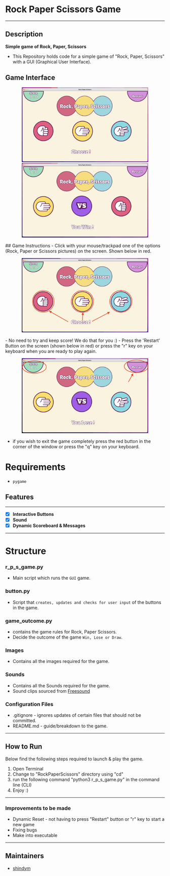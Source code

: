 # Rock Paper Scissors Game

------------------
## Description

**Simple game of Rock, Paper, Scissors**
- This Repository holds code for a simple game of "Rock, Paper, Scissors" with a GUI (Graphical User Interface).

## Game Interface
<p align="center">
<img src="main_screen.png" alt="drawing" width="400"/>
<img src="game_play.png" alt="drawing" width="400"/>
</p>
## Game Instructions
- Click with your mouse/trackpad one of the options (Rock, Paper or Scissors pictures) on the screen. Shown below in red.
<p align="center">
<img src="game_options.png" alt="drawing" width="400"/>
</p>
- No need to try and keep score! We do that for you :)
- Press the 'Restart' Button on the screen (shown below in red) or press the "r" key on your keyboard when you are ready to play again. 
<p align="center">
<img src="game_score_reset.png" alt="drawing" width="400"/>
</p>

- if you wish to exit the game completely press the red button in the corner of the window or press the "q" key on your keyboard.

# Requirements 
* `pygame`


## Features

-----------------------
- [x] **Interactive Buttons**
- [x] **Sound**
- [x] **Dynamic Scoreboard & Messages**

------------------------
# Structure


### r_p_s_game.py

- Main script which runs the `GUI` game.

### button.py

- Script that `creates, updates and checks for user input` of the buttons in the game.

### game_outcome.py

- contains the game rules for Rock, Paper Scissors.
- Decide the outcome of the game `Win, Lose or Draw`.

### Images

- Contains all the images required for the game.

### Sounds

- Contains all the Sounds required for the game. 
- Sound clips sourced from [Freesound](https://freesound.org/)

### Configuration Files

- .gitignore - ignores updates of certain files that should not be committed. 
- README.md - guide/breakdown to the game.

----

## How to Run
Below find the following steps required to launch & play the game.

<ol>
  <li>Open Terminal</li>
  <li>Change to "RockPaperScissors" directory using "cd"</li>
  <li>run the following command "python3 r_p_s_game.py" in the command line (CLI)</li>
  <li>Enjoy :)</li>
</ol>

----

### Improvements to be made

- Dynamic Reset - not having to press "Restart" button or "r" key to start a new game
- Fixing bugs
- Make into executable

------

## Maintainers
* [shindym](https://github.com/shindym)


